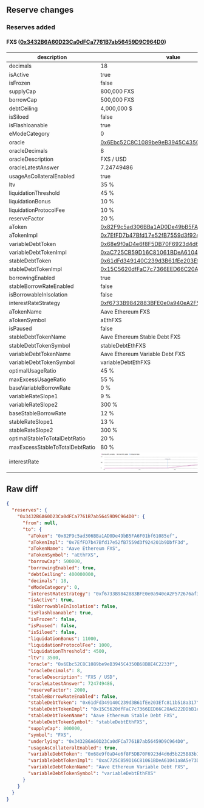## Reserve changes

### Reserves added

#### FXS ([0x3432B6A60D23Ca0dFCa7761B7ab56459D9C964D0](https://etherscan.io/address/0x3432B6A60D23Ca0dFCa7761B7ab56459D9C964D0))

| description | value |
| --- | --- |
| decimals | 18 |
| isActive | true |
| isFrozen | false |
| supplyCap | 800,000 FXS |
| borrowCap | 500,000 FXS |
| debtCeiling | 4,000,000 $ |
| isSiloed | false |
| isFlashloanable | true |
| eModeCategory | 0 |
| oracle | [0x6Ebc52C8C1089be9eB3945C4350B68B8E4C2233f](https://etherscan.io/address/0x6Ebc52C8C1089be9eB3945C4350B68B8E4C2233f) |
| oracleDecimals | 8 |
| oracleDescription | FXS / USD |
| oracleLatestAnswer | 7.24749486 |
| usageAsCollateralEnabled | true |
| ltv | 35 % |
| liquidationThreshold | 45 % |
| liquidationBonus | 10 % |
| liquidationProtocolFee | 10 % |
| reserveFactor | 20 % |
| aToken | [0x82F9c5ad306BBa1AD0De49bB5FA6F01bf61085ef](https://etherscan.io/address/0x82F9c5ad306BBa1AD0De49bB5FA6F01bf61085ef) |
| aTokenImpl | [0x7EfFD7b47Bfd17e52fB7559d3f924201b9DbfF3d](https://etherscan.io/address/0x7EfFD7b47Bfd17e52fB7559d3f924201b9DbfF3d) |
| variableDebtToken | [0x68e9f0aD4e6f8F5DB70F6923d4d6d5b225B83b16](https://etherscan.io/address/0x68e9f0aD4e6f8F5DB70F6923d4d6d5b225B83b16) |
| variableDebtTokenImpl | [0xaC725CB59D16C81061BDeA61041a8A5e73DA9EC6](https://etherscan.io/address/0xaC725CB59D16C81061BDeA61041a8A5e73DA9EC6) |
| stableDebtToken | [0x61dFd349140C239d3B61fEe203Efc811b518a317](https://etherscan.io/address/0x61dFd349140C239d3B61fEe203Efc811b518a317) |
| stableDebtTokenImpl | [0x15C5620dfFaC7c7366EED66C20Ad222DDbB1eD57](https://etherscan.io/address/0x15C5620dfFaC7c7366EED66C20Ad222DDbB1eD57) |
| borrowingEnabled | true |
| stableBorrowRateEnabled | false |
| isBorrowableInIsolation | false |
| interestRateStrategy | [0xf6733B9842883BFE0e0a940eA2F572676af31bde](https://etherscan.io/address/0xf6733B9842883BFE0e0a940eA2F572676af31bde) |
| aTokenName | Aave Ethereum FXS |
| aTokenSymbol | aEthFXS |
| isPaused | false |
| stableDebtTokenName | Aave Ethereum Stable Debt FXS |
| stableDebtTokenSymbol | stableDebtEthFXS |
| variableDebtTokenName | Aave Ethereum Variable Debt FXS |
| variableDebtTokenSymbol | variableDebtEthFXS |
| optimalUsageRatio | 45 % |
| maxExcessUsageRatio | 55 % |
| baseVariableBorrowRate | 0 % |
| variableRateSlope1 | 9 % |
| variableRateSlope2 | 300 % |
| baseStableBorrowRate | 12 % |
| stableRateSlope1 | 13 % |
| stableRateSlope2 | 300 % |
| optimalStableToTotalDebtRatio | 20 % |
| maxExcessStableToTotalDebtRatio | 80 % |
| interestRate | ![ir](/.assets/12accf0fd189bd0ec8f5f33b46f04aa39ddfe4c0.svg) |


## Raw diff

```json
{
  "reserves": {
    "0x3432B6A60D23Ca0dFCa7761B7ab56459D9C964D0": {
      "from": null,
      "to": {
        "aToken": "0x82F9c5ad306BBa1AD0De49bB5FA6F01bf61085ef",
        "aTokenImpl": "0x7EfFD7b47Bfd17e52fB7559d3f924201b9DbfF3d",
        "aTokenName": "Aave Ethereum FXS",
        "aTokenSymbol": "aEthFXS",
        "borrowCap": 500000,
        "borrowingEnabled": true,
        "debtCeiling": 400000000,
        "decimals": 18,
        "eModeCategory": 0,
        "interestRateStrategy": "0xf6733B9842883BFE0e0a940eA2F572676af31bde",
        "isActive": true,
        "isBorrowableInIsolation": false,
        "isFlashloanable": true,
        "isFrozen": false,
        "isPaused": false,
        "isSiloed": false,
        "liquidationBonus": 11000,
        "liquidationProtocolFee": 1000,
        "liquidationThreshold": 4500,
        "ltv": 3500,
        "oracle": "0x6Ebc52C8C1089be9eB3945C4350B68B8E4C2233f",
        "oracleDecimals": 8,
        "oracleDescription": "FXS / USD",
        "oracleLatestAnswer": 724749486,
        "reserveFactor": 2000,
        "stableBorrowRateEnabled": false,
        "stableDebtToken": "0x61dFd349140C239d3B61fEe203Efc811b518a317",
        "stableDebtTokenImpl": "0x15C5620dfFaC7c7366EED66C20Ad222DDbB1eD57",
        "stableDebtTokenName": "Aave Ethereum Stable Debt FXS",
        "stableDebtTokenSymbol": "stableDebtEthFXS",
        "supplyCap": 800000,
        "symbol": "FXS",
        "underlying": "0x3432B6A60D23Ca0dFCa7761B7ab56459D9C964D0",
        "usageAsCollateralEnabled": true,
        "variableDebtToken": "0x68e9f0aD4e6f8F5DB70F6923d4d6d5b225B83b16",
        "variableDebtTokenImpl": "0xaC725CB59D16C81061BDeA61041a8A5e73DA9EC6",
        "variableDebtTokenName": "Aave Ethereum Variable Debt FXS",
        "variableDebtTokenSymbol": "variableDebtEthFXS"
      }
    }
  }
}
```